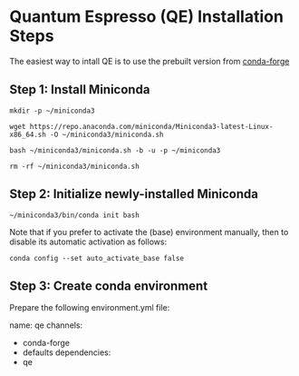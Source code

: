 # Quantum Espresso (QE) Installation Steps
The easiest way to intall QE is to use the prebuilt version from [conda-forge](https://anaconda.org/conda-forge/qe)

## Step 1: Install Miniconda
```shell
mkdir -p ~/miniconda3
```
```shell
wget https://repo.anaconda.com/miniconda/Miniconda3-latest-Linux-x86_64.sh -O ~/miniconda3/miniconda.sh
```
```shell
bash ~/miniconda3/miniconda.sh -b -u -p ~/miniconda3
```
```shell
rm -rf ~/miniconda3/miniconda.sh
```

## Step 2: Initialize newly-installed Miniconda
```shell
~/miniconda3/bin/conda init bash
```

Note that if you prefer to activate the (base) environment manually, then to disable its automatic activation as follows:
```shell
conda config --set auto_activate_base false
```

## Step 3: Create conda environment
Prepare the following environment.yml file:

name: qe
channels:
  - conda-forge
  - defaults
dependencies:
  - qe



